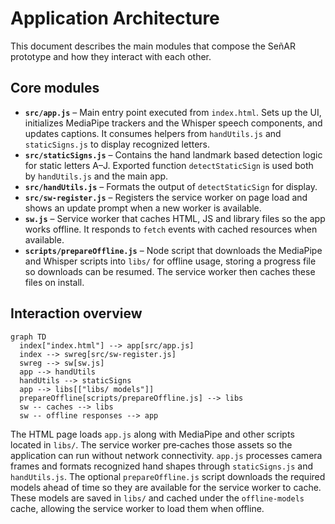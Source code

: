 # Application Architecture

This document describes the main modules that compose the SeñAR prototype and how they
interact with each other.

## Core modules

- **`src/app.js`** – Main entry point executed from `index.html`. Sets up the UI,
  initializes MediaPipe trackers and the Whisper speech components, and updates
  captions. It consumes helpers from `handUtils.js` and `staticSigns.js` to
  display recognized letters.
- **`src/staticSigns.js`** – Contains the hand landmark based detection logic for
  static letters A–J. Exported function `detectStaticSign` is used both by
  `handUtils.js` and the main app.
- **`src/handUtils.js`** – Formats the output of `detectStaticSign` for display.
- **`src/sw-register.js`** – Registers the service worker on page load and shows
  an update prompt when a new worker is available.
- **`sw.js`** – Service worker that caches HTML, JS and library files so the app
  works offline. It responds to `fetch` events with cached resources when
  available.
- **`scripts/prepareOffline.js`** – Node script that downloads the MediaPipe and
  Whisper scripts into `libs/` for offline usage, storing a progress file so
  downloads can be resumed. The service worker then caches these files on
  install.

## Interaction overview

```mermaid
graph TD
  index["index.html"] --> app[src/app.js]
  index --> swreg[src/sw-register.js]
  swreg --> sw[sw.js]
  app --> handUtils
  handUtils --> staticSigns
  app --> libs[["libs/ models"]]
  prepareOffline[scripts/prepareOffline.js] --> libs
  sw -- caches --> libs
  sw -- offline responses --> app
```

The HTML page loads `app.js` along with MediaPipe and other scripts located in
`libs/`. The service worker pre‑caches those assets so the application can run
without network connectivity. `app.js` processes camera frames and formats
recognized hand shapes through `staticSigns.js` and `handUtils.js`. The optional
`prepareOffline.js` script downloads the required models ahead of time so they
are available for the service worker to cache. These models are saved in
`libs/` and cached under the `offline-models` cache, allowing the service worker
to load them when offline.

